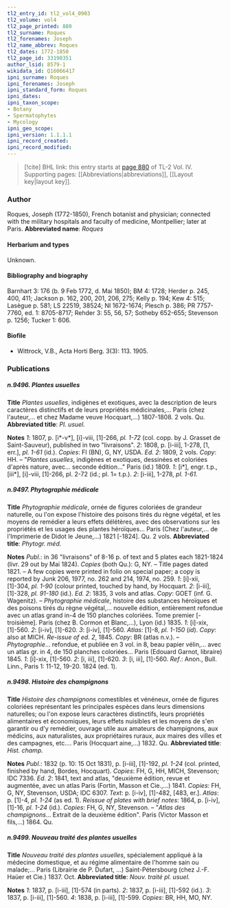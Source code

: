 ```yaml
---
tl2_entry_id: tl2_vol4_0903
tl2_volume: vol4
tl2_page_printed: 880
tl2_surname: Roques
tl2_forenames: Joseph
tl2_name_abbrev: Roques
tl2_dates: 1772-1850
tl2_page_id: 33190351
author_lsid: 8579-1
wikidata_id: Q16066417
ipni_surname: Roques
ipni_forenames: Joseph
ipni_standard_form: Roques
ipni_dates: 
ipni_taxon_scope: 
- Botany
- Spermatophytes
- Mycology
ipni_geo_scope: 
ipni_version: 1.1.1.1
ipni_record_created: 
ipni_record_modified:
---
```



> [!cite] BHL link: this entry starts at [page 880](https://www.biodiversitylibrary.org/page/33190351) of TL-2 Vol. IV.
> Supporting pages: [[Abbreviations|abbreviations]], [[Layout key|layout key]].

### Author

Roques, Joseph (1772-1850), French botanist and physician; connected with the military hospitals and faculty of medicine, Montpellier; later at Paris. 
**Abbreviated name**: *Roques*

#### Herbarium and types

Unknown.

#### Bibliography and biography

Barnhart 3: 176 (b. 9 Feb 1772, d. Mai 1850); BM 4: 1728; Herder p. 245, 400, 411; Jackson p. 162, 200, 201, 206, 275; Kelly p. 194; Kew 4: 515; Lasègue p. 581; LS 22519, 38524; NI 1672-1674; Plesch p. 386; PR 7757-7760, ed. 1: 8705-8717; Rehder 3: 55, 56, 57; Sotheby 652-655; Stevenson p. 1256; Tucker 1: 606.

#### Biofile

- Wittrock, V.B., Acta Horti Berg. 3(3): 113. 1905.

### Publications

##### n.9496. Plantes usuelles

**Title**
*Plantes usuelles*, indigènes et exotiques, avec la description de leurs caractères distinctifs et de leurs propriétés médicinales,... Paris (chez l'auteur,... et chez Madame veuve Hocquart,...) 1807-1808. 2 vols. Qu.
**Abbreviated title**: *Pl. usuel.*

**Notes**
*1*: 1807, p. \[i\*-v\*\], \[i\]-viii, \[1\]-266, *pl. 1-72* (col. copp. by J. Grasset de Saint-Sauveur), published in two "livraisons".
*2*: 1808, p. \[i-iii\], 1-278, \[1, err.\], *pl. 1-61* (id.).
*Copies*: FI (BN), G, NY, USDA.
*Ed. 2*: 1809, 2 vols. *Copy*: HH. – "*Plantes usuelles*, indigènes et exotiques, dessinées et coloriées d'après nature, avec... seconde édition..." Paris (id.) 1809.
*1*: \[i\*\], engr. t.p., \[iii\*\], \[i\]-viii, \[1\]-266, pl. 2-72 (id.; pl. 1= t.p.).
*2*: \[i-iii\], 1-278, *pl. 1-61.*

##### n.9497. Phytographie médicale

**Title**
*Phytographie médicale*, ornée de figures coloriées de grandeur naturelle, ou l'on expose l'histoire des poisons tirés du règne végétal, et les moyens de remédier a leurs effets délétères, avec des observations sur les propriétés et les usages des plantes héroïques... Paris (Chez l'auteur,... de l'Imprimerie de Didot le Jeune,...) 1821 \[-1824\]. Qu. 2 vols.
**Abbreviated title**: *Phytogr. méd.*

**Notes**
*Publ*.: in 36 "livraisons" of 8-16 p. of text and 5 plates each 1821-1824 (livr. 29 out by Mai 1824). *Copies* (both Qu.): G, NY. – Title pages dated 1821. – A few copies were printed in folio on special paper; a copy is reported by Junk 206, 1977, no. 262 and 214, 1974, no. 259.
*1*: \[i\]-xii, \[1\]-304, *pl. 1-90* (colour printed, touched by hand, by Hocquart.
*2*: \[i-iii\], \[1\]-328, *pl. 91-180* (id.).
*Ed. 2*: 1835, 3 vols and atlas. *Copy*: GOET (inf. G. Wagenitz). – *Phytographie médicale*, histoire des substances héroïques et des poisons tirés du règne végétal,... nouvelle édition, entièrement refondue avec un atlas grand in-4 de 150 planches coloriées. Tome premier \[-troisième\]. Paris (chez B. Cormon et Blanc,...), Lyon (id.) 1835.
*1*: \[i\]-xix, \[1\]-560.
*2*: \[i-iv\], \[1\]-620.
*3*: \[i-iv\], \[1\]-560.
*Atlas*: \[1\]-8, *pl. 1-150* (*id*). *Copy*: also at MICH.
*Re-issue of ed. 2*, 1845. *Copy*: BR (atlas n.v.). – *Phytographie*... refondue, et publiée en 3 vol. in 8, beau papier vélin,... avec un atlas gr. in 4, de 150 planches coloriées... Paris (Edouard Garnot, libraire) 1845.
*1*: \[i\]-xix, \[1\]-560.
*2*: \[i, iii\], \[1\]-620.
*3*: \[i, iii\], \[1\]-560.
*Ref*.: Anon., Bull. Linn., Paris 1: 11-12, 19-20. 1824 (ed. 1).

##### n.9498. Histoire des champignons

**Title**
*Histoire des champignons* comestibles et vénéneux, ornée de figures coloriées représentant les principales espèces dans leurs dimensions naturelles; ou l'on expose leurs caractères distinctifs, leurs propriétés alimentaires et économiques, leurs effets nuisibles et les moyens de s'en garantir ou d'y remédier, ouvrage utile aux amateurs de champignons, aux médicins, aux naturalistes, aux propriétaires ruraux, aux maires des villes et des campagnes, etc.... Paris (Hocquart aine,...) 1832. Qu.
**Abbreviated title**: *Hist. champ.*

**Notes**
*Publ*.: 1832 (p. 10: 15 Oct 1831), p. \[i-iii\], \[1\]-192, *pl. 1-24* (col. printed, finished by hand, Bordes, Hocquart). *Copies*: FH, G, HH, MICH, Stevenson; IDC 7336.
*Ed. 2*: 1841, text and atlas, "deuxième édition, revue et augmentée, avec un atlas Paris (Fortin, Masson et Cie.,...) 1841. *Copies*: FH, G, NY, Stevenson, USDA; IDC 6307.
*Text*: p. \[i-iv\], \[1\]-482, \[483, er.\].
*Atlas*: p. \[1\]-4, *pl. 1-24* (as ed. 1).
*Reissue of plates with brief notes*: 1864, p. \[i-iv\], \[1\]-16, *pl. 1-24* (id.). *Copies*: FH, G, NY, Stevenson. – "*Atlas des champignons*... Extrait de la deuxième édition". Paris (Victor Masson et fils,...) 1864. Qu.

##### n.9499. Nouveau traité des plantes usuelles

**Title**
*Nouveau traité des plantes usuelles*, spécialement appliqué à la médecine domestique, et au régime alimentaire de l'homme sain ou malade;... Paris (Librairie de P. Dufart, ...) Saint-Pétersbourg (chez J.-F. Haüer et Cie.) 1837. Oct.
**Abbreviated title**: *Nouv. traité pl. usuel.*

**Notes**
*1*: 1837, p. \[i-iii\], \[1\]-574 (in parts).
*2*: 1837, p. \[i-iii\], \[1\]-592 (id.).
*3*: 1837, p. \[i-iii\], \[1\]-560.
*4*: 1838, p. \[i-iii\], \[1\]-599.
*Copies*: BR, HH, MO, NY.

